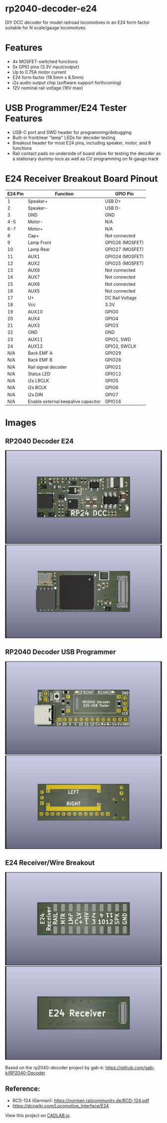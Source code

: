 # rp2040-decoder-e24
DIY DCC decoder for model railroad locomotives in an E24 form factor suitable for N scale/gauge locomotives

# Features
- 4x MOSFET-switched functions
- 5x GPIO pins (3.3V input/output)
- Up to 0.75A motor current
- E24 form factor (19.5mm x 8.5mm)
- i2s audio output chip (software support forthcoming)
- 12V nominal rail voltage (16V max)

# USB Programmer/E24 Tester Features
- USB-C port and SWD header for programming/debugging
- Built-in front/rear "lamp" LEDs for decoder testing
- Breakout header for most E24 pins, including speaker, motor, and 9 functions
- Rail contact pads on underside of board allow for testing the decoder as a stationary dummy-loco as well as CV programming on N-gauge track

# E24 Receiver Breakout Board Pinout
| E24 Pin | Function | GPIO Pin |
| --- | --- | --- |
| 1 | Speaker+ | USB D+ |
| 2 | Speaker- | USB D- |
| 3 | GND | GND |
| 4-5 | Motor- | N/A |
| 6-7 | Motor+ | N/A |
| 8 | Cap+ | Not connected |
| 9 | Lamp Front | GPIO26 (MOSFET) |
| 10 | Lamp Rear | GPIO27 (MOSFET) |
| 11 | AUX1 | GPIO24 (MOSFET) |
| 12 | AUX2 | GPIO25 (MOSFET) |
| 13 | AUX8 | Not connected |
| 14 | AUX7 | Not connected |
| 15 | AUX6 | Not connected |
| 16 | AUX5 | Not connected |
| 17 | U+ | DC Rail Voltage |
| 18 | Vcc | 3.3V |
| 19 | AUX10 | GPIO0 |
| 20 | AUX4 | GPIO4 |
| 21 | AUX3 | GPIO3 |
| 22 | GND | GND |
| 23 | AUX11 | GPIO1, SWD |
| 24 | AUX12 | GPIO2, SWCLK |
| N/A | Back EMF A | GPIO29 |
| N/A | Back EMF B | GPIO28 |
| N/A | Rail signal decoder | GPIO21 |
| N/A | Status LED | GPIO12 |
| N/A | i2s LRCLK | GPIO5 |
| N/A | i2s BCLK | GPIO6 |
| N/A | i2s DIN | GPIO7 |
| N/A | Enable external keepalive capacitor | GPIO16 |

# Images
## RP2040 Decoder E24
![decoder top](images/rp2040-decoder-top.png)
![decoder bottom](images/rp2040-decoder-bottom.png)

## RP2040 Decoder USB Programmer
![programmer top](images/rp2040-decoder-usb-adapter-top.png)
![programmer bottom](images/rp2040-decoder-usb-adapter-bottom.png)

## E24 Receiver/Wire Breakout
![programmer top](images/e24-receiver-board-top.png)
![programmer bottom](images/e24-receiver-board-bottom.png)

Based on the rp2040-decoder project by gab-k: https://github.com/gab-k/RP2040-Decoder

## Reference:
- RCD-124 (German): https://normen.railcommunity.de/RCD-124.pdf
- https://dccwiki.com/Locomotive_Interface/E24

View this project on [CADLAB.io](https://cadlab.io/project/28797). 